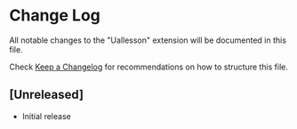 # Change Log

All notable changes to the "Uallesson" extension will be documented in this file.

Check [Keep a Changelog](http://keepachangelog.com/) for recommendations on how to structure this file.

## [Unreleased]

- Initial release
